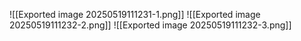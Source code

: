 ![[Exported image 20250519111231-1.png]] ![[Exported image 20250519111232-2.png]] ![[Exported image 20250519111232-3.png]]